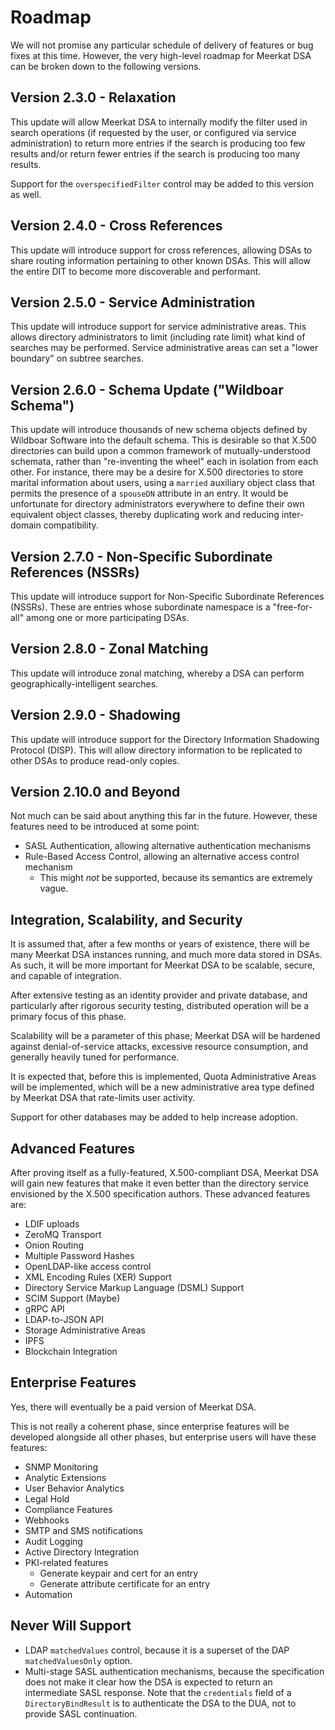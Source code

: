 # Roadmap

We will not promise any particular schedule of delivery of features or bug fixes
at this time. However, the very high-level roadmap for Meerkat DSA can be
broken down to the following versions.

## Version 2.3.0 - Relaxation

This update will allow Meerkat DSA to internally modify the filter used in
search operations (if requested by the user, or configured via service
administration) to return more entries if the search is producing too few
results and/or return fewer entries if the search is producing too many results.

Support for the `overspecifiedFilter` control may be added to this version as
well.

## Version 2.4.0 - Cross References

This update will introduce support for cross references, allowing DSAs to share
routing information pertaining to other known DSAs. This will allow the entire
DIT to become more discoverable and performant.

## Version 2.5.0 - Service Administration

This update will introduce support for service administrative areas. This allows
directory administrators to limit (including rate limit) what kind of searches
may be performed. Service administrative areas can set a "lower boundary" on
subtree searches.

## Version 2.6.0 - Schema Update ("Wildboar Schema")

This update will introduce thousands of new schema objects defined by Wildboar
Software into the default schema. This is desirable so that X.500 directories
can build upon a common framework of mutually-understood schemata, rather than
"re-inventing the wheel" each in isolation from each other. For instance, there
may be a desire for X.500 directories to store marital information about users,
using a `married` auxiliary object class that permits the presence of a
`spouseDN` attribute in an entry. It would be unfortunate for directory
administrators everywhere to define their own equivalent object classes, thereby
duplicating work and reducing inter-domain compatibility.

## Version 2.7.0 - Non-Specific Subordinate References (NSSRs)

This update will introduce support for Non-Specific Subordinate References
(NSSRs). These are entries whose subordinate namespace is a "free-for-all"
among one or more participating DSAs.

## Version 2.8.0 - Zonal Matching

This update will introduce zonal matching, whereby a DSA can perform
geographically-intelligent searches.

## Version 2.9.0 - Shadowing

This update will introduce support for the Directory Information Shadowing
Protocol (DISP). This will allow directory information to be replicated to
other DSAs to produce read-only copies.

## Version 2.10.0 and Beyond

Not much can be said about anything this far in the future. However, these
features need to be introduced at some point:

- SASL Authentication, allowing alternative authentication mechanisms
- Rule-Based Access Control, allowing an alternative access control mechanism
  - This might _not_ be supported, because its semantics are extremely vague.

## Integration, Scalability, and Security

It is assumed that, after a few months or years of existence, there will be
many Meerkat DSA instances running, and much more data stored in DSAs. As such,
it will be more important for Meerkat DSA to be scalable, secure, and capable
of integration.

After extensive testing as an identity provider and private database, and
particularly after rigorous security testing, distributed operation will be
a primary focus of this phase.

Scalability will be a parameter of this phase; Meerkat DSA will be hardened
against denial-of-service attacks, excessive resource consumption, and generally
heavily tuned for performance.

It is expected that, before this is implemented, Quota Administrative Areas
will be implemented, which will be a new administrative area type defined by
Meerkat DSA that rate-limits user activity.

Support for other databases may be added to help increase adoption.

## Advanced Features

After proving itself as a fully-featured, X.500-compliant DSA, Meerkat DSA will
gain new features that make it even better than the directory service
envisioned by the X.500 specification authors. These advanced features are:

- LDIF uploads
- ZeroMQ Transport
- Onion Routing
- Multiple Password Hashes
- OpenLDAP-like access control
- XML Encoding Rules (XER) Support
- Directory Service Markup Language (DSML) Support
- SCIM Support (Maybe)
- gRPC API
- LDAP-to-JSON API
- Storage Administrative Areas
- IPFS
- Blockchain Integration

## Enterprise Features

Yes, there will eventually be a paid version of Meerkat DSA.

This is not really a coherent phase, since enterprise features will be developed
alongside all other phases, but enterprise users will have these features:

- SNMP Monitoring
- Analytic Extensions
- User Behavior Analytics
- Legal Hold
- Compliance Features
- Webhooks
- SMTP and SMS notifications
- Audit Logging
- Active Directory Integration
- PKI-related features
  - Generate keypair and cert for an entry
  - Generate attribute certificate for an entry
- Automation

## Never Will Support

- LDAP `matchedValues` control, because it is a superset of the DAP
  `matchedValuesOnly` option.
- Multi-stage SASL authentication mechanisms, because the specification does not
  make it clear how the DSA is expected to return an intermediate SASL response.
  Note that the `credentials` field of a `DirectoryBindResult` is to
  authenticate the DSA to the DUA, not to provide SASL continuation.
